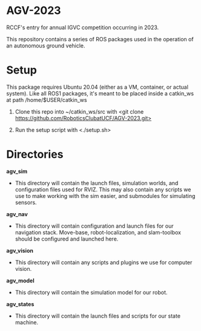 # AGV-2023
RCCF's entry for annual IGVC competition occurring in 2023.

This repository contains a series of ROS packages used in the operation of an autonomous ground vehicle.

# Setup 
This package requires Ubuntu 20.04 (either as a VM, container, or actual system). Like all ROS1 packages, it's meant to be placed inside a catkin_ws at path /home/$USER/catkin_ws

1. Clone this repo into ~/catkin_ws/src with 
	<git clone https://github.com/RoboticsClubatUCF/AGV-2023.git>

2. Run the setup script with 
	<./setup.sh>



# Directories

**agv_sim**
- This directory will contain the launch files, simulation worlds, and configuration files used for RVIZ. This may also contain any scripts we use to make working with the sim easier, and submodules for simulating sensors. 

**agv_nav**
- This directory will contain configuration and launch files for our navigation stack. Move-base, robot-localization, and slam-toolbox should be configured and launched here. 

**agv_vision**
- This directory will contain any scripts and plugins we use for computer vision.

**agv_model**
- This directory will contain the simulation model for our robot.

**agv_states**
- This directory will contain the launch files and scripts for our state machine.
	 
